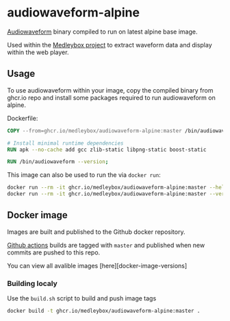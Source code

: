 # audiowaveform-alpine
[Audiowaveform][github-audiowaveform] binary compiled to run on latest alpine base image.

Used within the [Medleybox project][github-vault] to extract waveform data and display within the web player.

## Usage
To use audiowaveform within your image, copy the compiled binary from ghcr.io repo and install some packages required to run audiowaveform on alpine.

Dockerfile:
```dockerfile
COPY --from=ghcr.io/medleybox/audiowaveform-alpine:master /bin/audiowaveform /bin/audiowaveform

# Install minimal runtime dependencies
RUN apk --no-cache add gcc zlib-static libpng-static boost-static

RUN /bin/audiowaveform --version;
```

This image can also be used to run the via `docker run`:
```bash
docker run --rm -it ghcr.io/medleybox/audiowaveform-alpine:master --help
docker run --rm -it ghcr.io/medleybox/audiowaveform-alpine:master --version
```

## Docker image
Images are built and published to the Github docker repository.

[Github actions][github-actions] builds are tagged with `master` and published when new commits are pushed to this repo.

You can view all avalible images [here][docker-image-versions]

### Building localy
Use the `build.sh` script to build and push image tags
```bash
docker build -t ghcr.io/medleybox/audiowaveform-alpine:master .
```

[github-vault]: https://github.com/medleybox/vault/blob/master/src/Service/Audiowaveform.php
[github-audiowaveform]: https://github.com/bbc/audiowaveform
[github-actions]: https://github.com/medleybox/audiowaveform-alpine/actions/workflows/docker-publish.yml
[docker-image-version]: https://github.com/medleybox/audiowaveform-alpine/pkgs/container/audiowaveform-alpine/versions